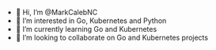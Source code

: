 - 👋 Hi, I’m @MarkCalebNC
- 👀 I’m interested in Go, Kubernetes and Python
- 🌱 I’m currently learning Go and Kubernetes
- 💞️ I’m looking to collaborate on Go and Kubernetes projects


<!---
MarkCalebNC/MarkCalebNC is a ✨ special ✨ repository because its `README.md` (this file) appears on your GitHub profile.
You can click the Preview link to take a look at your changes.
--->
